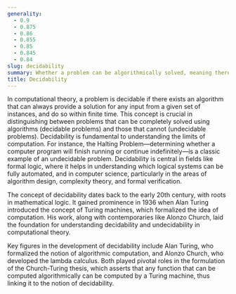 ```yaml
---
generality:
  - 0.9
  - 0.875
  - 0.86
  - 0.855
  - 0.85
  - 0.845
  - 0.84
slug: decidability
summary: Whether a problem can be algorithmically solved, meaning there exists a clear procedure (algorithm) that will determine a yes-or-no answer for any given input within a finite amount of time.
title: Decidability
---
```


In computational theory, a problem is decidable if there exists an algorithm that can always provide a solution for any input from a given set of instances, and do so within finite time. This concept is crucial in distinguishing between problems that can be completely solved using algorithms (decidable problems) and those that cannot (undecidable problems). Decidability is fundamental to understanding the limits of computation. For instance, the Halting Problem—determining whether a computer program will finish running or continue indefinitely—is a classic example of an undecidable problem. Decidability is central in fields like formal logic, where it helps in understanding which logical systems can be fully automated, and in computer science, particularly in the areas of algorithm design, complexity theory, and formal verification.

The concept of decidability dates back to the early 20th century, with roots in mathematical logic. It gained prominence in 1936 when Alan Turing introduced the concept of Turing machines, which formalized the idea of computation. His work, along with contemporaries like Alonzo Church, laid the foundation for understanding decidability and undecidability in computational theory.

Key figures in the development of decidability include Alan Turing, who formalized the notion of algorithmic computation, and Alonzo Church, who developed the lambda calculus. Both played pivotal roles in the formulation of the Church-Turing thesis, which asserts that any function that can be computed algorithmically can be computed by a Turing machine, thus linking it to the notion of decidability.
